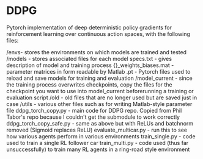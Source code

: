 # DDPG
 Pytorch implementation of deep deterministic policy gradients for reinforcement learning over continuous action spaces, with the following files:

/envs- stores the environments on which models are trained and tested
/models - stores associated files for each model
	specs.txt - gives description of model and training process
	{}_weights_biases.mat - parameter matrices in form readable by Matlab
	<various checkpoints>.pt - Pytorch files used to reload and save models for training and evaluation
/model_current - since the training process overwrites checkpoints, copy the files for the checkpoint you want to use into model_current beforerunning a training or evaluation script
/old - old files that are no longer used but are saved just in case
/utils - various other files such as for writing Matlab-style parameter file
ddpg_torch_copy.py - main code for DDPG repo. Copied from Phil Tabor's repo because I couldn't get the submodule to work correctly
ddpg_torch_copy_safe.py - same as above but with ReLUs and batchnorm removed (Sigmoid replaces ReLU)
evaluate_multicar.py - run this to see how various agents perform in various environments
train_single.py - code used to train a single RL follower car
train_multi.py - code used (thus far unsuccessfully) to train many RL agents in a ring-road style environment